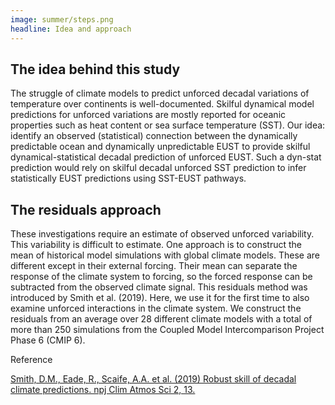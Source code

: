```yaml
---
image: summer/steps.png
headline: Idea and approach
---
```


## The idea behind this study

The struggle of climate models to predict unforced decadal variations of temperature over continents is well-documented. Skilful dynamical model predictions for unforced variations are mostly reported for oceanic properties such as heat content or sea surface temperature (SST). Our idea: identify an observed (statistical) connection between the dynamically predictable ocean and dynamically unpredictable EUST to provide skilful dynamical-statistical decadal prediction of unforced EUST. Such a dyn-stat prediction would rely on skilful decadal unforced SST prediction to infer statistically EUST predictions using SST-EUST pathways.

## The residuals approach
These investigations require an estimate of observed unforced variability. This variability is difficult to estimate. One approach is to construct the mean of historical model simulations with global climate models. These are different except in their external forcing. Their mean can separate the response of the climate system to forcing, so the forced response can be subtracted from the observed climate signal. This residuals method was introduced by Smith et al. (2019). Here, we use it for the first time to also examine unforced interactions in the climate system. We construct the residuals from an average over 28 different climate models with a total of more than 250 simulations from the Coupled Model Intercomparison Project Phase 6 (CMIP 6).

Reference

[Smith, D.M., Eade, R., Scaife, A.A. et al. (2019) Robust skill of decadal climate predictions. npj Clim Atmos Sci 2, 13.](https://doi.org/10.1038/s41612-019-0071-y)
